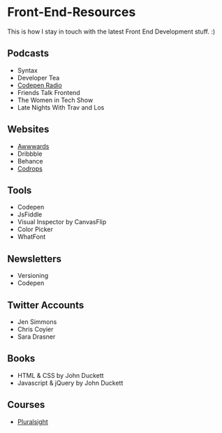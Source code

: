 # Front-End-Resources
This is how I stay in touch with the latest Front End Development stuff. :)

## Podcasts
* Syntax
* Developer Tea
* [Codepen Radio](https://blog.codepen.io/radio/)
* Friends Talk Frontend
* The Women in Tech Show
* Late Nights With Trav and Los

## Websites
* [Awwwards](https://www.awwwards.com/)
* Dribbble
* Behance
* [Codrops](https://tympanus.net/codrops/)

## Tools
* Codepen
* JsFiddle
* Visual Inspector by CanvasFlip
* Color Picker
* WhatFont

## Newsletters
* Versioning
* Codepen 

## Twitter Accounts
* Jen Simmons
* Chris Coyier
* Sara Drasner

## Books
* HTML & CSS by John Duckett
* Javascript & jQuery by John Duckett

## Courses
* [Pluralsight](https://www.pluralsight.com/)

